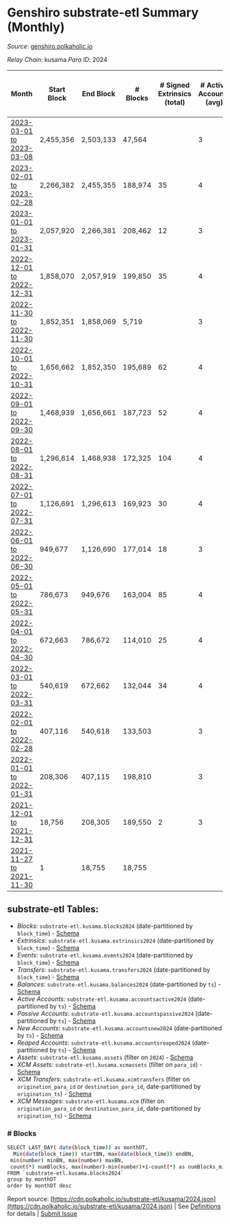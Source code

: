 # Genshiro substrate-etl Summary (Monthly)

_Source_: [genshiro.polkaholic.io](https://genshiro.polkaholic.io)

*Relay Chain*: kusama
*Para ID*: 2024



| Month | Start Block | End Block | # Blocks | # Signed Extrinsics (total) | # Active Accounts (avg) | # Addresses with Balances (max) | Issues |
| ----- | ----------- | --------- | -------- | --------------------------- | ----------------------- | ------------------------------- | ------ |
| [2023-03-01 to 2023-03-08](/kusama/2024-genshiro/2023-03-31.md) | 2,455,356 | 2,503,133 | 47,564 |  | 3 | 31 | - 214 (0.45%) |   
| [2023-02-01 to 2023-02-28](/kusama/2024-genshiro/2023-02-28.md) | 2,266,382 | 2,455,355 | 188,974 | 35 | 4 | 31 | -   |   
| [2023-01-01 to 2023-01-31](/kusama/2024-genshiro/2023-01-31.md) | 2,057,920 | 2,266,381 | 208,462 | 12 | 3 | 25 | -   |   
| [2022-12-01 to 2022-12-31](/kusama/2024-genshiro/2022-12-31.md) | 1,858,070 | 2,057,919 | 199,850 | 35 | 4 | 25 | -   |   
| [2022-11-30 to 2022-11-30](/kusama/2024-genshiro/2022-11-30.md) | 1,852,351 | 1,858,069 | 5,719 |  | 3 | 25 | -   |   
| [2022-10-01 to 2022-10-31](/kusama/2024-genshiro/2022-10-31.md) | 1,656,662 | 1,852,350 | 195,689 | 62 | 4 | 25 | -   |   
| [2022-09-01 to 2022-09-30](/kusama/2024-genshiro/2022-09-30.md) | 1,468,939 | 1,656,661 | 187,723 | 52 | 4 | 24 | -   |   
| [2022-08-01 to 2022-08-31](/kusama/2024-genshiro/2022-08-31.md) | 1,296,614 | 1,468,938 | 172,325 | 104 | 4 | 24 | -   |   
| [2022-07-01 to 2022-07-31](/kusama/2024-genshiro/2022-07-31.md) | 1,126,691 | 1,296,613 | 169,923 | 30 | 4 | 24 | -   |   
| [2022-06-01 to 2022-06-30](/kusama/2024-genshiro/2022-06-30.md) | 949,677 | 1,126,690 | 177,014 | 18 | 3 | 24 | -   |   
| [2022-05-01 to 2022-05-31](/kusama/2024-genshiro/2022-05-31.md) | 786,673 | 949,676 | 163,004 | 85 | 4 | 24 | -   |   
| [2022-04-01 to 2022-04-30](/kusama/2024-genshiro/2022-04-30.md) | 672,663 | 786,672 | 114,010 | 25 | 4 | 23 | -   |   
| [2022-03-01 to 2022-03-31](/kusama/2024-genshiro/2022-03-31.md) | 540,619 | 672,662 | 132,044 | 34 | 4 | 23 | -   |   
| [2022-02-01 to 2022-02-28](/kusama/2024-genshiro/2022-02-28.md) | 407,116 | 540,618 | 133,503 |  | 3 | 20 | -   |   
| [2022-01-01 to 2022-01-31](/kusama/2024-genshiro/2022-01-31.md) | 208,306 | 407,115 | 198,810 |  | 3 | 20 | -   |   
| [2021-12-01 to 2021-12-31](/kusama/2024-genshiro/2021-12-31.md) | 18,756 | 208,305 | 189,550 | 2 | 3 | 20 | -   |   
| [2021-11-27 to 2021-11-30](/kusama/2024-genshiro/2021-11-30.md) | 1 | 18,755 | 18,755 |  |  | 20 | -   |   

## substrate-etl Tables:

* _Blocks_: `substrate-etl.kusama.blocks2024` (date-partitioned by `block_time`) - [Schema](/schema/balances.json)
* _Extrinsics_: `substrate-etl.kusama.extrinsics2024` (date-partitioned by `block_time`) - [Schema](/schema/extrinsics.json)
* _Events_: `substrate-etl.kusama.events2024` (date-partitioned by `block_time`) - [Schema](/schema/events.json)
* _Transfers_: `substrate-etl.kusama.transfers2024` (date-partitioned by `block_time`) - [Schema](/schema/transfers.json)
* _Balances_: `substrate-etl.kusama.balances2024` (date-partitioned by `ts`) - [Schema](/schema/balances.json)
* _Active Accounts_: `substrate-etl.kusama.accountsactive2024` (date-partitioned by `ts`) - [Schema](/schema/accountsactive.json)
* _Passive Accounts_: `substrate-etl.kusama.accountspassive2024` (date-partitioned by `ts`) - [Schema](/schema/accountspassive.json)
* _New Accounts_: `substrate-etl.kusama.accountsnew2024` (date-partitioned by `ts`) - [Schema](/schema/accountsnew.json)
* _Reaped Accounts_: `substrate-etl.kusama.accountsreaped2024` (date-partitioned by `ts`) - [Schema](/schema/accountsreaped.json)
* _Assets_: `substrate-etl.kusama.assets` (filter on `2024`) - [Schema](/schema/assets.json)
* _XCM Assets_: `substrate-etl.kusama.xcmassets` (filter on `para_id`) - [Schema](/schema/xcmassets.json)
* _XCM Transfers_: `substrate-etl.kusama.xcmtransfers` (filter on `origination_para_id` or `destination_para_id`, date-partitioned by `origination_ts`) - [Schema](/schema/xcmtransfers.json)
* _XCM Messages_: `substrate-etl.kusama.xcm` (filter on `origination_para_id` or `destination_para_id`, date-partitioned by `origination_ts`) - [Schema](/schema/xcm.json)

### # Blocks
```bash
SELECT LAST_DAY( date(block_time)) as monthDT,
  Min(date(block_time)) startBN, max(date(block_time)) endBN, 
 min(number) minBN, max(number) maxBN, 
 count(*) numBlocks, max(number)-min(number)+1-count(*) as numBlocks_missing 
FROM `substrate-etl.kusama.blocks2024` 
group by monthDT 
order by monthDT desc
```


Report source: [https://cdn.polkaholic.io/substrate-etl/kusama/2024.json](https://cdn.polkaholic.io/substrate-etl/kusama/2024.json) | See [Definitions](/DEFINITIONS.md) for details | [Submit Issue](https://github.com/colorfulnotion/substrate-etl/issues)

